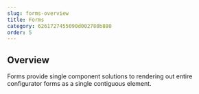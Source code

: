 ```yaml
---
slug: forms-overview
title: Forms
category: 6261727455090d002780b880
order: 5
---
```


## Overview

Forms provide single component solutions to rendering out entire configurator forms as a single contiguous element.
